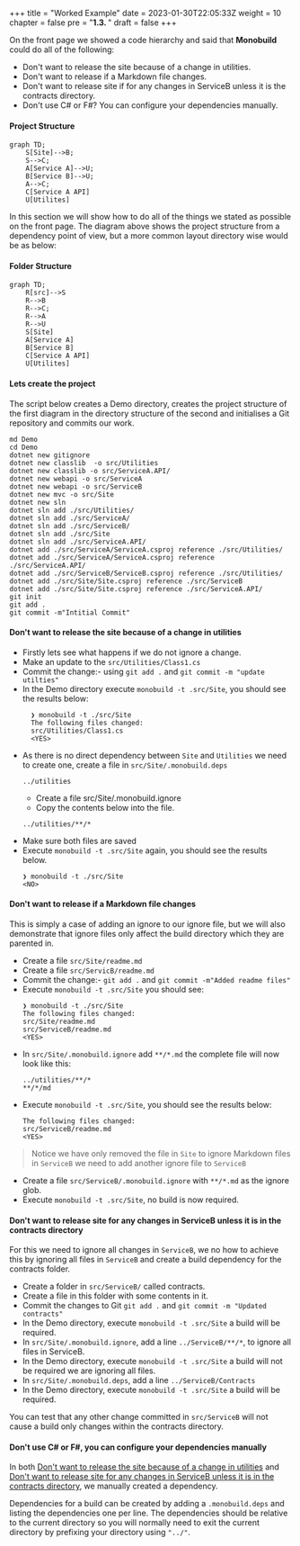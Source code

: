 +++
title = "Worked Example"
date = 2023-01-30T22:05:33Z
weight = 10
chapter = false
pre = "<b>1.3. </b>"
draft = false
+++

On the front page we showed a code hierarchy and said that **Monobuild** could do all of the following:

* Don't want to release the site because of a change in utilities.
* Don't want to release if a Markdown file changes.
* Don't want to release site if for any changes in ServiceB unless it is the contracts directory.
* Don't use C# or F#? You can configure your dependencies manually.

#### Project Structure
```mermaid
graph TD;
    S[Site]-->B;
    S-->C;
    A[Service A]-->U;
    B[Service B]-->U;
    A-->C;
    C[Service A API]
    U[Utilites]
```

In this section we will show how to do all of the things we stated as possible on the front page. The diagram above shows the project structure from a dependency point of view, but a more common layout directory wise would be as below:  

#### Folder Structure

```mermaid
graph TD;
    R[src]-->S
    R-->B
    R-->C;
    R-->A
    R-->U
    S[Site]
    A[Service A]
    B[Service B]
    C[Service A API]
    U[Utilites]
```

#### Lets create the project

The script below creates a Demo directory, creates the project structure of the first diagram in the directory structure of the second and initialises a Git repository and commits our work. 

```shell
md Demo
cd Demo
dotnet new gitignore
dotnet new classlib  -o src/Utilities
dotnet new classlib -o src/ServiceA.API/
dotnet new webapi -o src/ServiceA
dotnet new webapi -o src/ServiceB
dotnet new mvc -o src/Site
dotnet new sln
dotnet sln add ./src/Utilities/
dotnet sln add ./src/ServiceA/
dotnet sln add ./src/ServiceB/
dotnet sln add ./src/Site
dotnet sln add ./src/ServiceA.API/
dotnet add ./src/ServiceA/ServiceA.csproj reference ./src/Utilities/
dotnet add ./src/ServiceA/ServiceA.csproj reference ./src/ServiceA.API/
dotnet add ./src/ServiceB/ServiceB.csproj reference ./src/Utilities/
dotnet add ./src/Site/Site.csproj reference ./src/ServiceB
dotnet add ./src/Site/Site.csproj reference ./src/ServiceA.API/
git init
git add .
git commit -m"Intitial Commit"
```

#### Don't want to release the site because of a change in utilities
- Firstly lets see what happens if we do not ignore a change. 
- Make an update to the `src/Utilities/Class1.cs`
- Commit the change:- using `git add .` and `git commit -m "update utilties"`
- In the Demo directory execute `monobuild -t .src/Site`, you should see the results below:
  ```shell
    ❯ monobuild -t ./src/Site
    The following files changed:
    src/Utilities/Class1.cs
    <YES>
  ``` 
- As there is no direct dependency between `Site` and `Utilities` we need to create one, create a file in `src/Site/.monobuild.deps`
  ```shell
  ../utilities
  ```
  - Create a file src/Site/.monobuild.ignore
  - Copy the contents below into the file.
  ```shell
  ../utilities/**/*
  ```
- Make sure both files are saved
- Execute ```monobuild -t .src/Site``` again, you should see the results below.
  ```shell
  ❯ monobuild -t ./src/Site
  <NO>
  ```
#### Don't want to release if a Markdown file changes

This is simply a case of adding an ignore to our ignore file, but we will also demonstrate that ignore files only affect the build directory which they are parented in.

- Create a file ```src/Site/readme.md``` 
- Create a file ```src/ServicB/readme.md```
- Commit the change:- ```git add .``` and ```git commit -m"Added readme files"```
- Execute ```monobuild -t .src/Site``` you should see:
  ```shell
  ❯ monobuild -t ./src/Site
  The following files changed:
  src/Site/readme.md
  src/ServiceB/readme.md
  <YES>
  ```
- In  ```src/Site/.monobuild.ignore``` add ```**/*.md``` the complete file will now look like this:
  ```shell
  ../utilities/**/*
  **/*/md
  ```
- Execute ```monobuild -t .src/Site```, you should see the results below:
  ```shell
  The following files changed:
  src/ServiceB/readme.md
  <YES>
  ```

> Notice we have only removed the file in `Site` to ignore Markdown files in `ServiceB` we need to add another ignore file to `ServiceB`

- Create a file `src/ServiceB/.monobuild.ignore` with `**/*.md` as the ignore glob.
- Execute `monobuild -t .src/Site`, no build is now required.

#### Don't want to release site for any changes in ServiceB unless it is in the contracts directory

For this we need to ignore all changes in `ServiceB`, we no how to achieve this by ignoring all files in `ServiceB` and create a build dependency for the contracts folder.

- Create a folder in `src/ServiceB/` called contracts.
- Create a file in this folder with some contents in it.
- Commit the changes to Git `git add .` and `git commit -m "Updated contracts"`
- In the Demo directory, execute `monobuild -t .src/Site` a build will be required.
- In `src/Site/.monobuild.ignore`, add a line `../ServiceB/**/*`, to ignore all files in ServiceB.
- In the Demo directory, execute `monobuild -t .src/Site` a build will not be required we are ignoring all files.
- In `src/Site/.monobuild.deps`, add a line `../ServiceB/Contracts`
- In the Demo directory, execute `monobuild -t .src/Site` a build will be required.

You can test that any other change committed in `src/ServiceB` will not cause a build only changes within the contracts directory.

#### Don't use C# or F#, you can configure your dependencies manually

In both [Don't want to release the site because of a change in utilities](#dont-want-to-release-the-site-because-of-a-change-in-utilities) and [Don't want to release site for any changes in ServiceB unless it is in the contracts directory](#dont-want-to-release-site-for-any-changes-in-serviceb-unless-it-is-in-the-contracts-directory), we manually created a dependency.

Dependencies for a build can be created by adding a `.monobuild.deps` and listing the dependencies one per line. The dependencies should be relative to the current directory so you will normally need to exit the current directory by prefixing your directory using `"../"`.  
